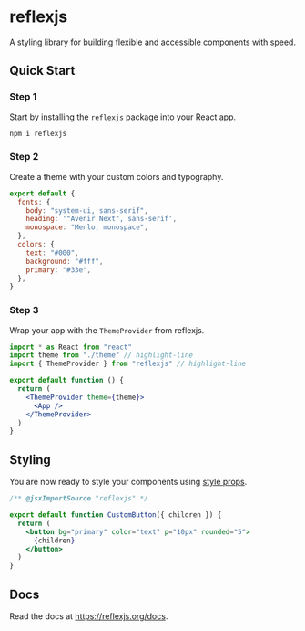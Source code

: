 # reflexjs

A styling library for building flexible and accessible components with speed.

## Quick Start

### Step 1

Start by installing the `reflexjs` package into your React app.

```sh
npm i reflexjs
```

### Step 2

Create a theme with your custom colors and typography.

```js title=theme.js
export default {
  fonts: {
    body: "system-ui, sans-serif",
    heading: '"Avenir Next", sans-serif',
    monospace: "Menlo, monospace",
  },
  colors: {
    text: "#000",
    background: "#fff",
    primary: "#33e",
  },
}
```

### Step 3

Wrap your app with the `ThemeProvider` from reflexjs.

```jsx
import * as React from "react"
import theme from "./theme" // highlight-line
import { ThemeProvider } from "reflexjs" // highlight-line

export default function () {
  return (
    <ThemeProvider theme={theme}>
      <App />
    </ThemeProvider>
  )
}
```

## Styling

You are now ready to style your components using [style props](/docs/styling).

```jsx
/** @jsxImportSource "reflexjs" */

export default function CustomButton({ children }) {
  return (
    <button bg="primary" color="text" p="10px" rounded="5">
      {children}
    </button>
  )
}
```

## Docs

Read the docs at https://reflexjs.org/docs.
